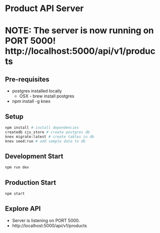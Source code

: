 # Product API Server

# NOTE: The server is now running on PORT 5000! http://localhost:5000/api/v1/products

## Pre-requisites

* postgres installed locally
  * OSX - brew install postgres
* npm install -g knex

## Setup

```sh
npm install # install dependencies
createdb cjs_store # create postgres db
knex migrate:latest # create tables in db
knex seed:run # add sample data to db
```

## Development Start

```sh
npm run dev
```

## Production Start

```sh
npm start
```

## Explore API

* Server is listening on PORT 5000.
* http://localhost:5000/api/v1/products